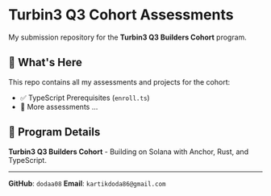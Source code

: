 # Turbin3 Q3 Cohort Assessments

My submission repository for the **Turbin3 Q3 Builders Cohort** program.

## 📂 What's Here

This repo contains all my assessments and projects for the cohort:
- ✅ TypeScript Prerequisites (`enroll.ts`)
- 🔄 More assessments ...

## 🔗 Program Details

**Turbin3 Q3 Builders Cohort** - Building on Solana with Anchor, Rust, and TypeScript.

---

**GitHub**: `dodaa08`
**Email**: `kartikdoda86@gmail.com`
